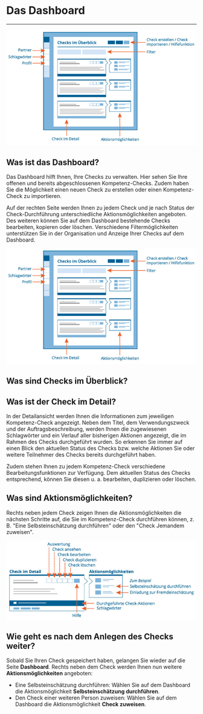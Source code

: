 # Das Dashboard

- - - 
![Darstellung der Struktur und der Funktionen auf dem Dashboard](media/dashboard.png)

## Was ist das Dashboard?

Das Dashboard hilft Ihnen, Ihre Checks zu verwalten. Hier sehen Sie Ihre offenen und bereits abgeschlossenen Kompetenz-Checks. Zudem haben Sie die Möglichkeit einen neuen Check
zu erstellen oder einen Kompetenz-Check zu importieren.

Auf der rechten Seite werden Ihnen zu jedem Check und je nach Status der Check-Durchführung unterschiedliche Aktionsmöglichkeiten angeboten. Des weiteren können Sie
auf dem Dashboard bestehende Checks bearbeiten, kopieren oder löschen. Verschiedene Filtermöglichkeiten unterstützen Sie in der Organisation und Anzeige Ihrer Checks auf dem Dashboard.

![Darstellung der Struktur und der Funktionen auf dem Dashboard](media/dashboard.png)


## Was sind Checks im Überblick?

## Was ist der Check im Detail?
In der Detailansicht werden Ihnen die Informationen zum jeweiligen Kompetenz-Check angezeigt.
Neben dem Titel, dem Verwendungszweck und der Auftragsbeschreibung,
werden Ihnen die zugewiesenen Schlagwörter und ein Verlauf aller
bisherigen Aktionen angezeigt, die im Rahmen des Checks durchgeführt wurden. So erkennen Sie immer auf einen Blick den aktuellen Status des Checks bzw. welche Aktionen Sie oder weitere Teilnehmer des Checks bereits durchgeführt haben.

Zudem stehen Ihnen zu jedem Kompetenz-Check verschiedene
Bearbeitungsfunktionen zur Verfügung. Dem aktuellen
Status des Checks entsprechend, können Sie diesen u. a. bearbeiten,
duplizieren oder löschen.

## Was sind Aktionsmöglichkeiten?

Rechts neben jedem Check zeigen Ihnen die Aktionsmöglichkeiten die nächsten Schritte auf, die Sie im Kompetenz-Check durchführen können, z. B. "Eine Selbsteinschätzung durchführen" oder den "Check Jemandem zuweisen".

![Funktionen der Detailansicht eines Checks](media/dashboard-check.png)

## Wie geht es nach dem Anlegen des Checks weiter?
Sobald Sie Ihren Check gespeichert haben, gelangen Sie wieder auf die Seite **Dashboard**. 
Rechts neben dem Check werden Ihnen nun weitere **Aktionsmöglichkeiten** angeboten:
* Eine Selbsteinschätzung durchführen: Wählen Sie auf dem Dashboard die Aktionsmöglichkeit **Selbsteinschätzung durchführen**.
* Den Check einer weiteren Person zuweisen: Wählen Sie auf dem Dashboard die Aktionsmöglichkeit **Check zuweisen**.
